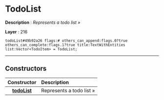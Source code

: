 # TodoList

**Description** : *Represents a todo list &raquo;*

**Layer** : 216

```tl
todoList#49b92a26 flags:# others_can_append:flags.0?true others_can_complete:flags.1?true title:TextWithEntities list:Vector<TodoItem> = TodoList;
```

---

## Constructors

| Constructor | Description |
| :---: | :--- |
| [**todoList**](constructor/todoList) | Represents a todo list » |